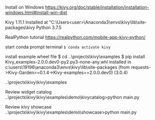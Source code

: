 Install on Windows
https://kivy.org/doc/stable/installation/installation-windows.html#install-win-dist

Kivy 1.11.1
Installed at "C:\Users\<user>\Anaconda3\envs\kivy\lib\site-packages\kivy
Python 3.7.5

RealPython tutorial
https://realpython.com/mobile-app-kivy-python/

start conda prompt terminal
`$ conda activate kivy`

install example wheel file
$ cd ..\projects\kivy\examples
$ pip install Kivy_examples-2.0.0.dev0-py2.py3-none-any.whl
installed in c:\users\19196\anaconda3\envs\kivy\lib\site-packages (from requests->Kivy-Garden>=0.1.4->Kivy-examples==2.0.0.dev0) (3.0.4)

..\projects\kivy\kivy\examples

Review widget catalog
..\projects\kivy\kivy\examples\demo\kivycatalog>python main.py

Review kivy showcase
..\projects\kivy\kivy\examples\demo\showcase>python main.py